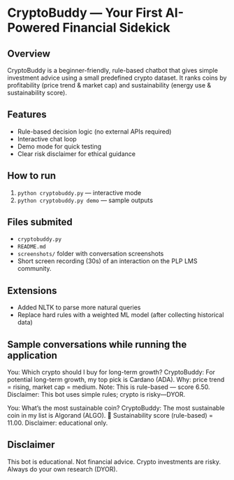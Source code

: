 # CryptoBuddy — Your First AI-Powered Financial Sidekick

## Overview
CryptoBuddy is a beginner-friendly, rule-based chatbot that gives simple investment advice using a small predefined crypto dataset. It ranks coins by profitability (price trend & market cap) and sustainability (energy use & sustainability score).

## Features
- Rule-based decision logic (no external APIs required)
- Interactive chat loop
- Demo mode for quick testing
- Clear risk disclaimer for ethical guidance

## How to run
1. `python cryptobuddy.py` — interactive mode
2. `python cryptobuddy.py demo` — sample outputs

## Files submited
- `cryptobuddy.py`
- `README.md` 
- `screenshots/` folder with conversation screenshots
- Short screen recording (30s) of an interaction on the PLP LMS community.

## Extensions 
- Added NLTK to parse more natural queries
- Replace hard rules with a weighted ML model (after collecting historical data)

## Sample conversations while running the application 
You: Which crypto should I buy for long-term growth?
CryptoBuddy: For potential long-term growth, my top pick is Cardano (ADA). Why: price trend = rising, market cap = medium. Note: This is rule-based — score 6.50. Disclaimer: This bot uses simple rules; crypto is risky—DYOR.

You: What’s the most sustainable coin?
CryptoBuddy: The most sustainable coin in my list is Algorand (ALGO). 🌱 Sustainability score (rule-based) = 11.00. Disclaimer: educational only.

## Disclaimer
This bot is educational. Not financial advice. Crypto investments are risky. Always do your own research (DYOR).
